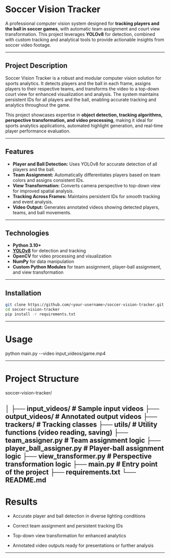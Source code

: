 # Soccer Vision Tracker

A professional computer vision system designed for **tracking players and the ball in soccer games**, with automatic team assignment and court view transformation. This project leverages **YOLOv8** for detection, combined with custom tracking and analytical tools to provide actionable insights from soccer video footage.

---

## Project Description

Soccer Vision Tracker is a robust and modular computer vision solution for sports analytics. It detects players and the ball in each frame, assigns players to their respective teams, and transforms the video to a top-down court view for enhanced visualization and analysis. The system maintains persistent IDs for all players and the ball, enabling accurate tracking and analytics throughout the game.  

This project showcases expertise in **object detection, tracking algorithms, perspective transformation, and video processing**, making it ideal for sports analytics applications, automated highlight generation, and real-time player performance evaluation.

---

## Features

- **Player and Ball Detection:** Uses YOLOv8 for accurate detection of all players and the ball.  
- **Team Assignment:** Automatically differentiates players based on team colors and assigns consistent IDs.  
- **View Transformation:** Converts camera perspective to top-down view for improved spatial analysis.  
- **Tracking Across Frames:** Maintains persistent IDs for smooth tracking and event analysis.  
- **Video Output:** Generates annotated videos showing detected players, teams, and ball movements.  

---

## Technologies

- **Python 3.10+**  
- **[YOLOv8](https://ultralytics.com/)** for detection and tracking  
- **OpenCV** for video processing and visualization  
- **NumPy** for data manipulation  
- **Custom Python Modules** for team assignment, player-ball assignment, and view transformation  

---

## Installation

```bash
git clone https://github.com/<your-username>/soccer-vision-tracker.git
cd soccer-vision-tracker
pip install -r requirements.txt
```
---
# Usage

python main.py --video input_videos/game.mp4

---

# Project Structure

soccer-vision-tracker/

│
├── input_videos/           # Sample input videos
├── output_videos/          # Annotated output videos
├── trackers/               # Tracking classes
├── utils/                  # Utility functions (video reading, saving)
├── team_assigner.py        # Team assignment logic
├── player_ball_assigner.py # Player-ball assignment logic
├── view_transformer.py     # Perspective transformation logic
├── main.py                 # Entry point of the project
├── requirements.txt
└── README.md
---


# Results

- Accurate player and ball detection in diverse lighting conditions

- Correct team assignment and persistent tracking IDs

- Top-down view transformation for enhanced analytics

- Annotated video outputs ready for presentations or further analysis

---




